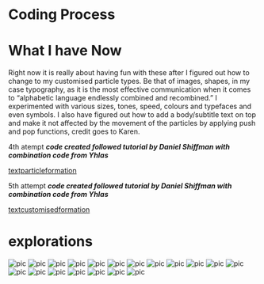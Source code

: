 # Coding Process

# What I have Now

Right now it is really about having fun with these after I figured out how to change to my customised particle types. Be that of images, shapes, in my case typography, as it is the most effective communication when it comes to “alphabetic language endlessly combined and recombined.” I experimented with various sizes, tones, speed, colours and typefaces and even symbols. I also have figured out how to add a body/subtitle text on top and make it not affected by the movement of the particles by applying push and pop functions, credit goes to Karen.

4th atempt
***code created followed tutorial by Daniel Shiffman with combination code from Yhlas***

[textparticleformation](https://wwsiyang.github.io/CODEWORD/SKO/Week_10/Textparticle_transformtext)

5th attempt
***code created followed tutorial by Daniel Shiffman with combination code from Yhlas***

[textcustomisedformation](https://wwsiyang.github.io/CODEWORD/SKO/Week_10/Textparticle_customised_formation)

# explorations
![pic](https://wwsiyang.github.io/CODEWORD/SKO/Week_10/1.png)
![pic](https://wwsiyang.github.io/CODEWORD/SKO/Week_10/2.png)
![pic](https://wwsiyang.github.io/CODEWORD/SKO/Week_10/3.png)
![pic](https://wwsiyang.github.io/CODEWORD/SKO/Week_10/4.png)
![pic](https://wwsiyang.github.io/CODEWORD/SKO/Week_10/5.png)
![pic](https://wwsiyang.github.io/CODEWORD/SKO/Week_10/6.png)
![pic](https://wwsiyang.github.io/CODEWORD/SKO/Week_10/7.png)
![pic](https://wwsiyang.github.io/CODEWORD/SKO/Week_10/8.png)
![pic](https://wwsiyang.github.io/CODEWORD/SKO/Week_10/9.png)
![pic](https://wwsiyang.github.io/CODEWORD/SKO/Week_10/10.png)
![pic](https://wwsiyang.github.io/CODEWORD/SKO/Week_10/11.png)
![pic](https://wwsiyang.github.io/CODEWORD/SKO/Week_10/12.png)
![pic](https://wwsiyang.github.io/CODEWORD/SKO/Week_10/13.png)
![pic](https://wwsiyang.github.io/CODEWORD/SKO/Week_10/14.png)
![pic](https://wwsiyang.github.io/CODEWORD/SKO/Week_10/15.png)
![pic](https://wwsiyang.github.io/CODEWORD/SKO/Week_10/16.png)
![pic](https://wwsiyang.github.io/CODEWORD/SKO/Week_10/17.png)
![pic](https://wwsiyang.github.io/CODEWORD/SKO/Week_10/18.png)
![pic](https://wwsiyang.github.io/CODEWORD/SKO/Week_10/19.png)
